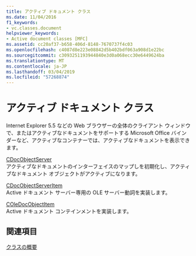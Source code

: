 ```yaml
---
title: アクティブ ドキュメント クラス
ms.date: 11/04/2016
f1_keywords:
- vc.classes.document
helpviewer_keywords:
- Active document classes [MFC]
ms.assetid: cc20af37-b658-406d-8148-7670737f4c03
ms.openlocfilehash: c4087d8e223e08842d5b402bdf063a908d1e22bc
ms.sourcegitcommit: c3093251193944840e3d0a068ecc30e6449624ba
ms.translationtype: MT
ms.contentlocale: ja-JP
ms.lasthandoff: 03/04/2019
ms.locfileid: "57268874"
---
```

# <a name="active-document-classes"></a>アクティブ ドキュメント クラス

Internet Explorer 5.5 などの Web ブラウザーの全体のクライアント ウィンドウで、またはアクティブなドキュメントをサポートする Microsoft Office バインダーなど、アクティブなコンテナーでは、アクティブなドキュメントを表示できます。

[CDocObjectServer](../mfc/reference/cdocobjectserver-class.md)<br/>
アクティブなドキュメントのインターフェイスのマップしを初期化し、アクティブなドキュメント オブジェクトがアクティブになります。

[CDocObjectServerItem](../mfc/reference/cdocobjectserveritem-class.md)<br/>
Active ドキュメント サーバー専用の OLE サーバー動詞を実装します。

[COleDocObjectItem](../mfc/reference/coledocobjectitem-class.md)<br/>
Active ドキュメント コンテインメントを実装します。

## <a name="see-also"></a>関連項目

[クラスの概要](../mfc/class-library-overview.md)
